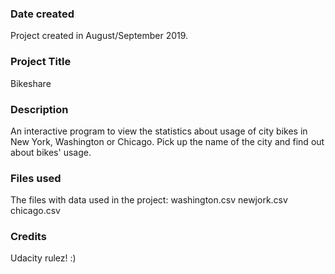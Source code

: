 ### Date created
Project created in August/September 2019.

### Project Title
Bikeshare

### Description
An interactive program to view the statistics about usage of city bikes in New York, Washington or Chicago. Pick up the name of the city and find out about bikes' usage.

### Files used
The files with data used in the project:
washington.csv
newjork.csv
chicago.csv

### Credits
Udacity rulez! :)
